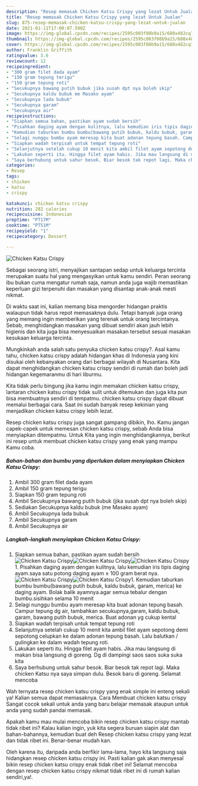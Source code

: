 ```yaml
---
description: "Resep memasak Chicken Katsu Crispy yang lezat Untuk Jualan"
title: "Resep memasak Chicken Katsu Crispy yang lezat Untuk Jualan"
slug: 875-resep-memasak-chicken-katsu-crispy-yang-lezat-untuk-jualan
date: 2021-01-11T17:00:07.590Z
image: https://img-global.cpcdn.com/recipes/2595c003f08b9a15/680x482cq70/chicken-katsu-crispy-foto-resep-utama.jpg
thumbnail: https://img-global.cpcdn.com/recipes/2595c003f08b9a15/680x482cq70/chicken-katsu-crispy-foto-resep-utama.jpg
cover: https://img-global.cpcdn.com/recipes/2595c003f08b9a15/680x482cq70/chicken-katsu-crispy-foto-resep-utama.jpg
author: Franklin Griffith
ratingvalue: 3.6
reviewcount: 12
recipeingredient:
- "300 gram filet dada ayam"
- "150 gram tepung terigu"
- "150 gram tepung roti"
- "Secukupnya bawang putih bubuk jika susah dpt nya boleh skip"
- "Secukupnya kaldu bubuk me Masako ayam"
- "Secukupnya lada bubuk"
- "Secukupnya garam"
- "Secukupnya air"
recipeinstructions:
- "Siapkan semua bahan, pastikan ayam sudah bersih"
- "Pisahkan daging ayam dengan kulitnya, lalu kemudian iris tipis daging ayam.saya satu potong daging ayam ± 100 gram berat nya."
- "Kemudian taburkan bumbu bumbu(bawang putih bubuk, kaldu bubuk, garam, merica) ke daging ayam. Bolak balik ayamnya.agar semua tebalur dengan bumbu.sisihkan selama 10 menit"
- "Selagi nunggu bumbu ayam meresap kita buat adonan tepung basah. Campur tepung dg air, tambahkan secukupnya,garam, kaldu bubuk, garam, bawang putih bubuk, merica. Buat adonan yg cukup kental"
- "Siapkan wadah terpisah untuk tempat tepung roti"
- "Selanjutnya setelah cukup 10 menit kita ambil filet ayam sepotong demi sepotong celupkan ke dalam adonan tepung basah. Lalu balutkan / gulingkan ke dalam wadah tepung roti."
- "Lakukan seperti itu. Hingga filet ayam habis. Jika mau langsung di makan bisa langsung di goreng. Dg di dampingi saos saos suka suka kita"
- "Saya berhubung untuk sahur besok. Biar besok tak repot lagi. Maka chicken Katsu nya saya simpan dulu. Besok baru di goreng. Selamat mencoba"
categories:
- Resep
tags:
- chicken
- katsu
- crispy

katakunci: chicken katsu crispy 
nutrition: 282 calories
recipecuisine: Indonesian
preptime: "PT17M"
cooktime: "PT51M"
recipeyield: "1"
recipecategory: Dessert

---
```



![Chicken Katsu Crispy](https://img-global.cpcdn.com/recipes/2595c003f08b9a15/680x482cq70/chicken-katsu-crispy-foto-resep-utama.jpg)

Sebagai seorang istri, menyajikan santapan sedap untuk keluarga tercinta merupakan suatu hal yang mengasyikan untuk kamu sendiri. Peran seorang ibu bukan cuma mengatur rumah saja, namun anda juga wajib memastikan keperluan gizi terpenuhi dan masakan yang disantap anak-anak mesti nikmat.

Di waktu  saat ini, kalian memang bisa mengorder hidangan praktis walaupun tidak harus repot memasaknya dulu. Tetapi banyak juga orang yang memang ingin memberikan yang terenak untuk orang tercintanya. Sebab, menghidangkan masakan yang dibuat sendiri akan jauh lebih higienis dan kita juga bisa menyesuaikan masakan tersebut sesuai masakan kesukaan keluarga tercinta. 



Mungkinkah anda salah satu penyuka chicken katsu crispy?. Asal kamu tahu, chicken katsu crispy adalah hidangan khas di Indonesia yang kini disukai oleh kebanyakan orang dari berbagai wilayah di Nusantara. Kita dapat menghidangkan chicken katsu crispy sendiri di rumah dan boleh jadi hidangan kegemaranmu di hari liburmu.

Kita tidak perlu bingung jika kamu ingin memakan chicken katsu crispy, lantaran chicken katsu crispy tidak sulit untuk ditemukan dan juga kita pun bisa membuatnya sendiri di tempatmu. chicken katsu crispy dapat dibuat memalui berbagai cara. Saat ini sudah banyak resep kekinian yang menjadikan chicken katsu crispy lebih lezat.

Resep chicken katsu crispy juga sangat gampang dibikin, lho. Kamu jangan capek-capek untuk memesan chicken katsu crispy, sebab Anda bisa menyiapkan ditempatmu. Untuk Kita yang ingin menghidangkannya, berikut ini resep untuk membuat chicken katsu crispy yang enak yang mampu Kamu coba.

<!--inarticleads1-->

##### Bahan-bahan dan bumbu yang diperlukan dalam menyiapkan Chicken Katsu Crispy:

1. Ambil 300 gram filet dada ayam
1. Ambil 150 gram tepung terigu
1. Siapkan 150 gram tepung roti
1. Ambil Secukupnya bawang putih bubuk (jika susah dpt nya boleh skip)
1. Sediakan Secukupnya kaldu bubuk (me Masako ayam)
1. Ambil Secukupnya lada bubuk
1. Ambil Secukupnya garam
1. Ambil Secukupnya air




<!--inarticleads2-->

##### Langkah-langkah menyiapkan Chicken Katsu Crispy:

1. Siapkan semua bahan, pastikan ayam sudah bersih
<img src="https://img-global.cpcdn.com/steps/ce45c922730f0a2c/160x128cq70/chicken-katsu-crispy-langkah-memasak-1-foto.jpg" alt="Chicken Katsu Crispy"><img src="https://img-global.cpcdn.com/steps/69d1712638dc959e/160x128cq70/chicken-katsu-crispy-langkah-memasak-1-foto.jpg" alt="Chicken Katsu Crispy"><img src="https://img-global.cpcdn.com/steps/1944a5d92cad3c0d/160x128cq70/chicken-katsu-crispy-langkah-memasak-1-foto.jpg" alt="Chicken Katsu Crispy">1. Pisahkan daging ayam dengan kulitnya, lalu kemudian iris tipis daging ayam.saya satu potong daging ayam ± 100 gram berat nya.
<img src="https://img-global.cpcdn.com/steps/3a21c1bf4bc80fdb/160x128cq70/chicken-katsu-crispy-langkah-memasak-2-foto.jpg" alt="Chicken Katsu Crispy"><img src="https://img-global.cpcdn.com/steps/64e10eee23563fc7/160x128cq70/chicken-katsu-crispy-langkah-memasak-2-foto.jpg" alt="Chicken Katsu Crispy">1. Kemudian taburkan bumbu bumbu(bawang putih bubuk, kaldu bubuk, garam, merica) ke daging ayam. Bolak balik ayamnya.agar semua tebalur dengan bumbu.sisihkan selama 10 menit
1. Selagi nunggu bumbu ayam meresap kita buat adonan tepung basah. Campur tepung dg air, tambahkan secukupnya,garam, kaldu bubuk, garam, bawang putih bubuk, merica. Buat adonan yg cukup kental
1. Siapkan wadah terpisah untuk tempat tepung roti
1. Selanjutnya setelah cukup 10 menit kita ambil filet ayam sepotong demi sepotong celupkan ke dalam adonan tepung basah. Lalu balutkan / gulingkan ke dalam wadah tepung roti.
1. Lakukan seperti itu. Hingga filet ayam habis. Jika mau langsung di makan bisa langsung di goreng. Dg di dampingi saos saos suka suka kita
1. Saya berhubung untuk sahur besok. Biar besok tak repot lagi. Maka chicken Katsu nya saya simpan dulu. Besok baru di goreng. Selamat mencoba




Wah ternyata resep chicken katsu crispy yang enak simple ini enteng sekali ya! Kalian semua dapat memasaknya. Cara Membuat chicken katsu crispy Sangat cocok sekali untuk anda yang baru belajar memasak ataupun untuk anda yang sudah pandai memasak.

Apakah kamu mau mulai mencoba bikin resep chicken katsu crispy mantab tidak ribet ini? Kalau kalian ingin, yuk kita segera buruan siapin alat dan bahan-bahannya, kemudian buat deh Resep chicken katsu crispy yang lezat dan tidak ribet ini. Benar-benar mudah kan. 

Oleh karena itu, daripada anda berfikir lama-lama, hayo kita langsung saja hidangkan resep chicken katsu crispy ini. Pasti kalian gak akan menyesal bikin resep chicken katsu crispy enak tidak ribet ini! Selamat mencoba dengan resep chicken katsu crispy nikmat tidak ribet ini di rumah kalian sendiri,ya!.

